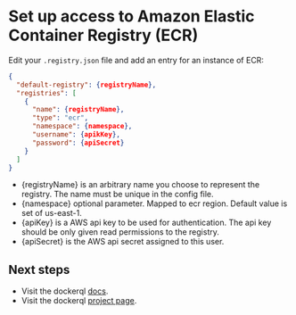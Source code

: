 # Set up access to Amazon Elastic Container Registry (ECR)

Edit your ```.registry.json``` file and add an entry for an instance of ECR: 

~~~json
{
  "default-registry": {registryName},
  "registries": [
    {
      "name": {registryName},
      "type": "ecr",
      "namespace": {namespace},
      "username": {apikKey},
      "password": {apiSecret}
    }
  ]
}
~~~

* {registryName} is an arbitrary name you choose to represent the registry. The name must be unique in the config file. 
* {namespace} optional parameter. Mapped to ecr region. Default value is set of us-east-1.
* {apiKey} is a AWS api key to be used for authentication. The api key should be only given read permissions to the registry. 
* {apiSecret} is the AWS api secret assigned to this user.

## Next steps

* Visit the dockerql [docs](./).
* Visit the dockerql [project page](https://github.com/simplyCoders/dockerql).
